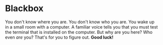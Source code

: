 # Blackbox
You don't know where you are.
You don't know who you are.
You wake up in a small room with a computer.
A familiar voice tells you that you must test the terminal that is installed on the computer.
But why are you here?
Who even *are* you?
That's for you to figure out.
**Good luck!**
